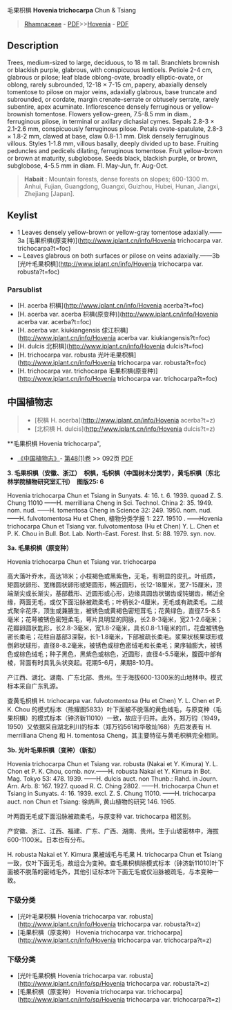 毛果枳椇 **Hovenia trichocarpa** Chun & Tsiang

> [Rhamnaceae](http://www.iplant.cn/info/Rhamnaceae?t=foc) - [PDF](http://www.iplant.cn/foc/pdf/Rhamnaceae.pdf)>>[Hovenia](http://www.iplant.cn/info/Hovenia?t=foc) - [PDF](http://www.iplant.cn/foc/pdf/Hovenia.pdf)

## Description

Trees, medium-sized to large, deciduous, to 18 m tall. Branchlets brownish or blackish purple, glabrous, with conspicuous lenticels. Petiole 2-4 cm, glabrous or pilose; leaf blade oblong-ovate, broadly elliptic-ovate, or oblong, rarely subrounded, 12-18 × 7-15 cm, papery, abaxially densely tomentose to pilose on major veins, adaxially glabrous, base truncate and subrounded, or cordate, margin crenate-serrate or obtusely serrate, rarely subentire, apex acuminate. Inflorescence densely ferruginous or yellow-brownish tomentose. Flowers yellow-green, 7.5-8.5 mm in diam., ferruginous pilose, in terminal or axillary dichasial cymes. Sepals 2.8-3 × 2.1-2.6 mm, conspicuously ferruginous pilose. Petals ovate-spatulate, 2.8-3 × 1.8-2 mm, clawed at base, claw 0.8-1.1 mm. Disk densely ferruginous villous. Styles 1-1.8 mm, villous basally, deeply divided up to base. Fruiting peduncles and pedicels dilating, ferruginous tomentose. Fruit yellow-brown or brown at maturity, subglobose. Seeds black, blackish purple, or brown, subglobose, 4-5.5 mm in diam. Fl. May-Jun, fr. Aug-Oct.


> **Habait** : 
> Mountain forests, dense forests on slopes; 600-1300 m. Anhui, Fujian, Guangdong, Guangxi, Guizhou, Hubei, Hunan, Jiangxi, Zhejiang [Japan].


## Keylist

* 1 Leaves densely yellow-brown or yellow-gray tomentose adaxially.——3a  [毛果枳椇(原变种)](http://www.iplant.cn/info/Hovenia trichocarpa var. trichocarpa?t=foc)
* ~ Leaves glabrous on both surfaces or pilose on veins adaxially.——3b  [光叶毛果枳椇](http://www.iplant.cn/info/Hovenia trichocarpa var. robusta?t=foc)

### Parsublist

* [H.  acerba  枳椇](http://www.iplant.cn/info/Hovenia acerba?t=foc)
* [H.  acerba var. acerba  枳椇(原变种)](http://www.iplant.cn/info/Hovenia acerba var. acerba?t=foc)
* [H.  acerba var. kiukiangensis  俅江枳椇](http://www.iplant.cn/info/Hovenia acerba var. kiukiangensis?t=foc)
* [H.  dulcis  北枳椇](http://www.iplant.cn/info/Hovenia dulcis?t=foc)
* [H.  trichocarpa var. robusta  光叶毛果枳椇](http://www.iplant.cn/info/Hovenia trichocarpa var. robusta?t=foc)
* [H.  trichocarpa var. trichocarpa  毛果枳椇(原变种)](http://www.iplant.cn/info/Hovenia trichocarpa var. trichocarpa?t=foc)

## 中国植物志

> * [枳椇  H.  acerba](http://www.iplant.cn/info/Hovenia acerba?t=z)
> * [北枳椇  H.  dulcis](http://www.iplant.cn/info/Hovenia dulcis?t=z)


**毛果枳椇 Hovenia trichocarpa",

* [《中国植物志》](http://www.iplant.cn/frps)- [第48(1)卷](http://www.iplant.cn/frps/vol/48(1)) >> 092页 [PDF](http://www.iplant.cn/frps/pdf/48(1)/092a.PDF)


**3. 毛果枳椇（安徽、浙江）　枳椇，毛枳椇（中国树木分类学），黄毛枳椇（东北林学院植物研究室汇刊）　图版25: 6**

Hovenia trichocarpa Chun et Tsiang in Sunyats. 4: 16. t. 6. 1939. quoad Z. S. Chung 11010 ——H. merrilliana Cheng in Sci. Technol. China 2: 35. 1949. nom. nud. ——H. tomentosa Cheng in Science 32: 249. 1950. nom. nud. ——H. fulvotomentosa Hu et Chen, 植物分类学报 1: 227. 19510 . ——Hovenia trichocarpa Chun et Tsiang var. fulvotomentosa (Hu et Chen) Y. L. Chen et P. K. Chou in Bull. Bot. Lab. North-East. Forest. Ihst. 5: 88. 1979. syn. nov.

**3a. 毛果枳椇（原变种）**

Hovenia trichocarpa Chun et Tsiang var. trichocarpa

高大落叶乔木，高达18米；小枝褐色或黑紫色，无毛，有明显的皮孔。叶纸质，矩圆状卵形、宽椭圆状卵形或矩圆形，稀近圆形，长12-18厘米，宽7-15厘米，顶端渐尖或长渐尖，基部截形、近圆形或心形，边缘具圆齿状锯齿或钝锯齿，稀近全缘，两面无毛，或仅下面沿脉被疏柔毛；叶柄长2-4厘米，无毛或有疏柔毛。二歧式聚伞花序，顶生或兼腋生，被锈色或黄褐色密短茸毛；花黄绿色，直径7.5-8.5毫米；花萼被锈色密短柔毛，萼片具明显的网脉，长2.8-3毫米，宽2.1-2.6毫米；花瓣卵圆状匙形，长2.8-3毫米，宽1.8-2毫米，具长0.8-1.1毫米的爪，花盘被锈色密长柔毛；花柱自基部3深裂，长1-1.8毫米，下部被疏长柔毛。浆果状核果球形或倒卵状球形，直径8-8.2毫米，被锈色或棕色密绒毛和长柔毛；果序轴膨大，被锈色或棕色绒毛；种子黑色，黑紫色或棕色，近圆形，直径4-5.5毫米，腹面中部有棱，背面有时具乳头状突起。花期5-6月，果期8-10月。

产江西、湖北、湖南、广东北部、贵州。生于海拔600-1300米的山地林中。模式标本采自广东乳源。

查黄毛枳椇 H. trichocarpa var. fulvotomentosa (Hu et Chen) Y. L. Chen et P. K. Chou 的模式标本（熊耀图5833）叶下面被不脱落的黄色绒毛，与原变种（毛果枳椇）的模式标本（钟济新11010）一致，故应于归并。此外，郑万钧（1949，1950）又依据采自湖北利川的标本（郑万钧561和华敬灿168）先后发表有 H. merrilliana Cheng 和 H. tomentosa Cheng，其主要特征与黄毛枳椇完全相同。

**3b. 光叶毛果枳椇（变种）（新拟）**

Hovenia trichocarpa Chun et Tsiang var. robusta (Nakai et Y. Kimura) Y. L. Chon et P. K. Chou, comb. nov.——H. robusta Nakai et Y. Kimura in Bot. Mag. Tokyo 53: 478. 1939. ——H. dulcis auct. non Thunb.: Rahd. in Journ. Arn. Arb. 8: 167. 1927. quoad R. C. Ching 2802. ——H. trichocarpa Chun et Tsiang in Sunyats. 4: 16. 1939. excl. Z. S. Chung 11010. ——H. trichocarpa auct. non Chun et Tsiang: 徐炳声, 黄山植物的研究 146. 1965.

叶两面无毛或下面沿脉被疏柔毛，与原变种 var. trichocarpa 相区别。

产安徽、浙江、江西、福建、广东、广西、湖南、贵州。生于山坡密林中，海拔600-1100米。日本也有分布。

H. robusta Nakai et Y. Kimura 果被绒毛与毛果 H. trichocarpa Chun et Tsiang 一致，仅叶下面无毛，故组合为变种。查毛果枳椇除模式标本（钟济新11010)叶下面被不脱落的密绒毛外，其他引证标本叶下面无毛或仅沿脉被疏毛，与本变种一致。

### 下级分类
* [光叶毛果枳椇  Hovenia trichocarpa var. robusta](http://www.iplant.cn/info/Hovenia trichocarpa var. robusta?t=z)
* [毛果枳椇（原变种）  Hovenia trichocarpa var. trichocarpa](http://www.iplant.cn/info/Hovenia trichocarpa var. trichocarpa?t=z)

### 下级分类
* [光叶毛果枳椇  Hovenia trichocarpa var. robusta](http://www.iplant.cn/info/sp/Hovenia trichocarpa var. robusta?t=z)
* [毛果枳椇（原变种）  Hovenia trichocarpa var. trichocarpa](http://www.iplant.cn/info/sp/Hovenia trichocarpa var. trichocarpa?t=z)
